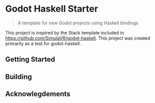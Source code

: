# Godot Haskell Starter
> A template for new Godot projects using Haskell bindings

This project is inspired by the Stack template included in https://github.com/SimulaVR/godot-haskell. This project
was created primarily as a test for godot-haskell.

## Getting Started

## Building

## Acknowlegdements
